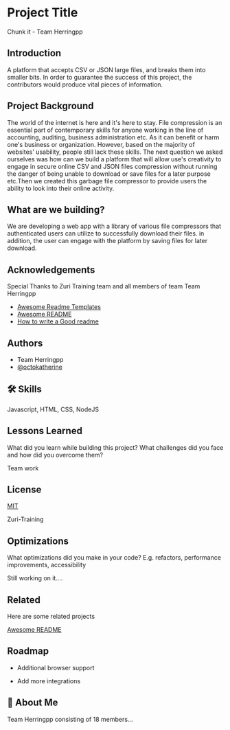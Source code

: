 
# Project Title

Chunk it - Team Herringpp


## Introduction
A platform that accepts CSV or JSON large files, and breaks them into smaller bits.
In order to guarantee the success of this project, the contributors would produce vital pieces of information.

## Project Background
The world of the internet is here and it's here to stay. File compression is an essential part of contemporary skills for anyone working in the line of accounting, auditing, business administration etc. As it can benefit or harm one's business or organization. However, based on the majority of websites' usability, people still lack these skills. The next question we asked ourselves was how can we build a platform that will allow use's creativity to engage in secure online CSV and JSON files compression without running the danger of being unable to download or save files for a later purpose etc.Then we created this garbage file compressor to provide users the ability to look into their online activity.

## What are we building?
We are developing a web app with a library of various file compressors that authenticated users can utilize to successfully download their files. in addition, the user can engage with the platform by saving files for later download.


## Acknowledgements

Special Thanks to Zuri Training team and all members of team Team Herringpp 

 - [Awesome Readme Templates](https://awesomeopensource.com/project/elangosundar/awesome-README-templates)
 - [Awesome README](https://github.com/matiassingers/awesome-readme)
 - [How to write a Good readme](https://bulldogjob.com/news/449-how-to-write-a-good-readme-for-your-github-project)


## Authors
- Team Herringpp
- [@octokatherine](https://www.github.com/octokatherine)


## 🛠 Skills
Javascript, HTML, CSS, NodeJS


## Lessons Learned

What did you learn while building this project? What challenges did you face and how did you overcome them?

Team work
## License

[MIT](https://choosealicense.com/licenses/mit/)

Zuri-Training
## Optimizations

What optimizations did you make in your code? E.g. refactors, performance improvements, accessibility

Still working on it....
## Related

Here are some related projects

[Awesome README](https://github.com/matiassingers/awesome-readme)


## Roadmap

- Additional browser support

- Add more integrations


## 🚀 About Me
Team Herringpp consisting of 18 members...

